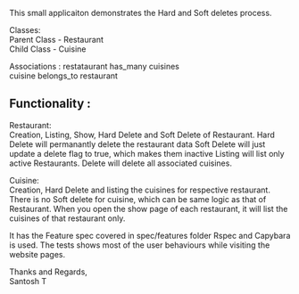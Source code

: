 This small applicaiton demonstrates the Hard and Soft deletes process.

Classes:  <br />
Parent Class - Restaurant <br />
Child Class - Cuisine

Associations :
restataurant has_many cuisines <br />
cuisine belongs_to restaurant

Functionality :
--------------

Restaurant: <br />
Creation, Listing, Show, Hard Delete and Soft Delete of Restaurant.
Hard Delete will permanantly delete the restaurant data
Soft Delete will just update a delete flag to true, which makes them inactive
Listing will list only active Restaurants.
Delete will delete all associated cuisines.

Cuisine: <br />
Creation, Hard Delete and listing the cuisines for respective restaurant.
There is no Soft delete for cuisine, which can be same logic as that of Restaurant.
When you open the show page of each restaurant, it will list the cuisines of that restaurant only.

It has the Feature spec covered in
spec/features folder
Rspec and Capybara is used.
The tests shows most of the user behaviours while visiting the website pages.


Thanks and Regards,<br />
Santosh T
